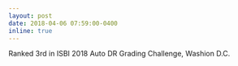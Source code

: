 ```yaml
---
layout: post
date: 2018-04-06 07:59:00-0400
inline: true
---
```


Ranked 3rd in ISBI 2018 Auto DR Grading Challenge, Washion D.C.
